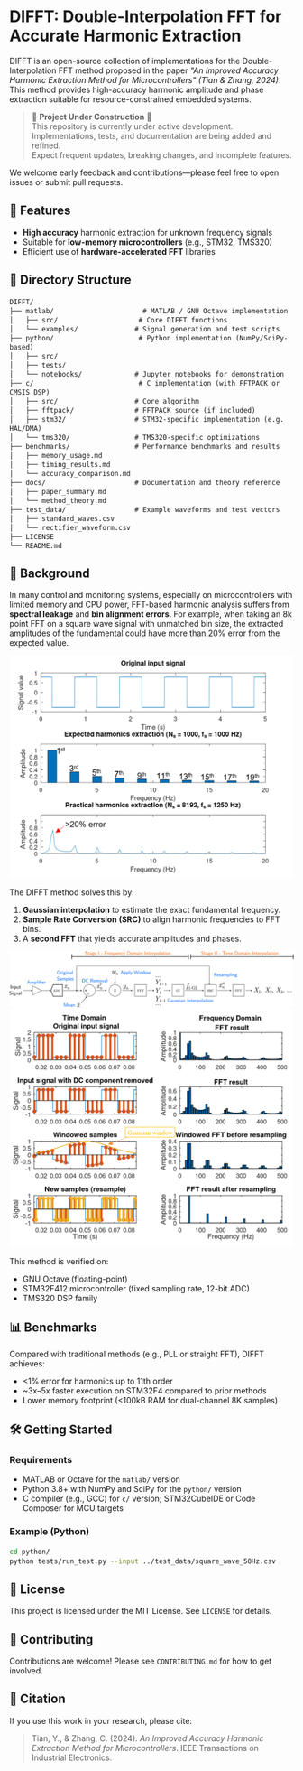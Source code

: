 # DIFFT: Double-Interpolation FFT for Accurate Harmonic Extraction

DIFFT is an open-source collection of implementations for the Double-Interpolation FFT method proposed in the paper *"An Improved Accuracy Harmonic Extraction Method for Microcontrollers" (Tian & Zhang, 2024)*. This method provides high-accuracy harmonic amplitude and phase extraction suitable for resource-constrained embedded systems.

> 🚧 **Project Under Construction** 🚧  
This repository is currently under active development.  
Implementations, tests, and documentation are being added and refined.  
Expect frequent updates, breaking changes, and incomplete features.

We welcome early feedback and contributions—please feel free to open issues or submit pull requests.

## 🚀 Features

- **High accuracy** harmonic extraction for unknown frequency signals
- Suitable for **low-memory microcontrollers** (e.g., STM32, TMS320)
- Efficient use of **hardware-accelerated FFT** libraries

## 📂 Directory Structure

```
DIFFT/
├── matlab/                      # MATLAB / GNU Octave implementation
│   ├── src/                    # Core DIFFT functions
│   └── examples/              # Signal generation and test scripts
├── python/                     # Python implementation (NumPy/SciPy-based)
│   ├── src/
│   ├── tests/
│   └── notebooks/             # Jupyter notebooks for demonstration
├── c/                          # C implementation (with FFTPACK or CMSIS DSP)
│   ├── src/                   # Core algorithm
│   ├── fftpack/               # FFTPACK source (if included)
│   ├── stm32/                 # STM32-specific implementation (e.g. HAL/DMA)
│   └── tms320/                # TMS320-specific optimizations
├── benchmarks/                # Performance benchmarks and results
│   ├── memory_usage.md
│   ├── timing_results.md
│   └── accuracy_comparison.md
├── docs/                      # Documentation and theory reference
│   ├── paper_summary.md
│   └── method_theory.md
├── test_data/                 # Example waveforms and test vectors
│   ├── standard_waves.csv
│   └── rectifier_waveform.csv
├── LICENSE
└── README.md
```

## 🧠 Background

In many control and monitoring systems, especially on microcontrollers with limited memory and CPU power, FFT-based harmonic analysis suffers from **spectral leakage** and **bin alignment errors**. For example, when taking an 8k point FFT on a square wave signal with unmatched bin size, the extracted amplitudes of the fundamental could have more than 20% error from the expected value.

![Spectral Leakage Example](figures/image4.png)

The DIFFT method solves this by:

1. **Gaussian interpolation** to estimate the exact fundamental frequency.
2. **Sample Rate Conversion (SRC)** to align harmonic frequencies to FFT bins.
3. A **second FFT** that yields accurate amplitudes and phases.

![DIFFT Method Overview](figures/image6.png)
![DIFFT Method Steps](figures/image7.png)

This method is verified on:
- GNU Octave (floating-point)
- STM32F412 microcontroller (fixed sampling rate, 12-bit ADC)
- TMS320 DSP family

## 📊 Benchmarks

Compared with traditional methods (e.g., PLL or straight FFT), DIFFT achieves:
- <1% error for harmonics up to 11th order
- ~3x–5x faster execution on STM32F4 compared to prior methods
- Lower memory footprint (<100kB RAM for dual-channel 8K samples)

## 🛠️ Getting Started

### Requirements

- MATLAB or Octave for the `matlab/` version
- Python 3.8+ with NumPy and SciPy for the `python/` version
- C compiler (e.g., GCC) for `c/` version; STM32CubeIDE or Code Composer for MCU targets

### Example (Python)
```bash
cd python/
python tests/run_test.py --input ../test_data/square_wave_50Hz.csv
```

## 📄 License

This project is licensed under the MIT License. See `LICENSE` for details.

## 🤝 Contributing

Contributions are welcome! Please see `CONTRIBUTING.md` for how to get involved.

## 📣 Citation

If you use this work in your research, please cite:

> Tian, Y., & Zhang, C. (2024). *An Improved Accuracy Harmonic Extraction Method for Microcontrollers*. IEEE Transactions on Industrial Electronics.
